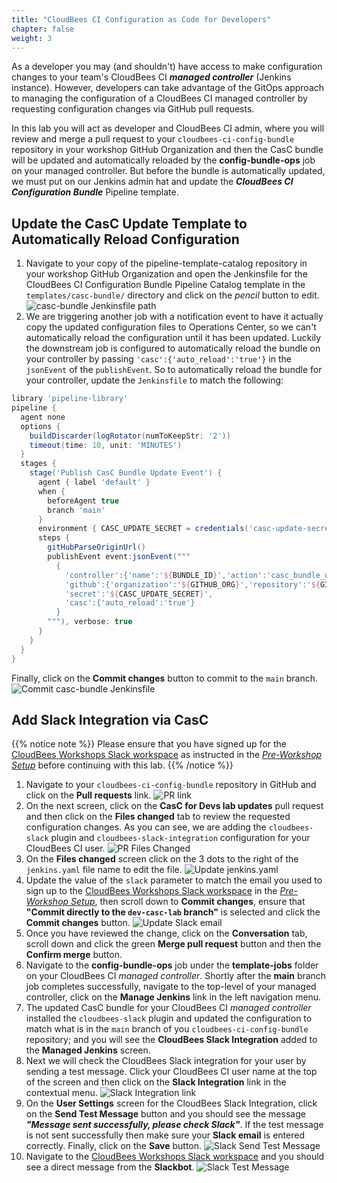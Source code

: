 ```yaml
---
title: "CloudBees CI Configuration as Code for Developers"
chapter: false
weight: 3
---
```


As a developer you may (and shouldn't) have access to make configuration changes to your team's CloudBees CI ***managed controller*** (Jenkins instance). However, developers can take advantage of the GitOps approach to managing the configuration of a CloudBees CI managed controller by requesting configuration changes via GitHub pull requests.

In this lab you will act as developer and CloudBees CI admin, where you will review and merge a pull request to your `cloudbees-ci-config-bundle` repository in your workshop GitHub Organization and then the CasC bundle will be updated and automatically reloaded by the **config-bundle-ops** job on your managed controller. But before the bundle is automatically updated, we must put on our Jenkins admin hat and update the ***CloudBees CI Configuration Bundle*** Pipeline template.

## Update the CasC Update Template to Automatically Reload Configuration

1. Navigate to your copy of the pipeline-template-catalog repository in your workshop GitHub Organization and open the Jenkinsfile for the CloudBees CI Configuration Bundle Pipeline Catalog template in the `templates/casc-bundle/` directory and click on the *pencil* button to edit. ![casc-bundle Jenkinsfile path](casc-bundle-template-path.png?width=50pc)
2. We are triggering another job with a notification event to have it actually copy the updated configuration files to Operations Center, so we can't automatically reload the configuration until it has been updated. Luckily the downstream job is configured to automatically reload the bundle on your controller by passing `'casc':{'auto_reload':'true'}` in the `jsonEvent` of the `publishEvent`. So to automatically reload the bundle for your controller, update the `Jenkinsfile` to match the following: 

```groovy
library 'pipeline-library'
pipeline {
  agent none
  options {
    buildDiscarder(logRotator(numToKeepStr: '2'))
    timeout(time: 10, unit: 'MINUTES')
  }
  stages {
    stage('Publish CasC Bundle Update Event') {
      agent { label 'default' }
      when {
        beforeAgent true
        branch 'main'
      }
      environment { CASC_UPDATE_SECRET = credentials('casc-update-secret') }
      steps {
        gitHubParseOriginUrl()
        publishEvent event:jsonEvent("""
          {
            'controller':{'name':'${BUNDLE_ID}','action':'casc_bundle_update','bundle_id':'${BUNDLE_ID}'},
            'github':{'organization':'${GITHUB_ORG}','repository':'${GITHUB_REPO}'},
            'secret':'${CASC_UPDATE_SECRET}',
            'casc':{'auto_reload':'true'}
          }
        """), verbose: true
      }
    }
  }
}
```

Finally, click on the **Commit changes** button to commit to the `main` branch. ![Commit casc-bundle Jenkinsfile](commit-casc-bundle-template.png?width=50pc)

## Add Slack Integration via CasC

{{% notice note %}}
Please ensure that you have signed up for the [CloudBees Workshops Slack workspace](https://cloudbees-workshops.slack.com/) as instructed in the *[Pre-Workshop Setup](https://cloudbees-ci.labs.cb-sa.io/getting-started/pre-workshop-setup/#slack)* before continuing with this lab.
{{% /notice %}}

1. Navigate to your `cloudbees-ci-config-bundle` repository in GitHub and click on the **Pull requests** link. ![PR link](pr-link.png?width=50pc) 
2. On the next screen, click on the **CasC for Devs lab updates** pull request and then click on the **Files changed** tab to review the requested configuration changes. As you can see, we are adding the `cloudbees-slack` plugin and `cloudbees-slack-integration` configuration for your CloudBees CI user. ![PR Files Changed](dev-casc-changes.png?width=50pc)
3. On the **Files changed** screen click on the 3 dots to the right of the `jenkins.yaml` file name to edit the file. ![Update jenkins.yaml](update-jenkins-yaml.png?width=50pc) 
4. Update the value of the `slack` parameter to match the email you used to sign up to the [CloudBees Workshops Slack workspace](https://app.slack.com/client/T010A455W77) in the *[Pre-Workshop Setup](https://cloudbees-ci.labs.cb-sa.io/getting-started/pre-workshop-setup/#slack)*, then scroll down to **Commit changes**, ensure that **"Commit directly to the `dev-casc-lab` branch"** is selected and click the **Commit changes** button. ![Update Slack email](slack-email.png?width=50pc)
5. Once you have reviewed the change, click on the **Conversation** tab, scroll down and click the green **Merge pull request** button and then the **Confirm merge** button.
6. Navigate to the **config-bundle-ops** job under the **template-jobs** folder on your CloudBees CI *managed controller*. Shortly after the **main** branch job completes successfully, navigate to the top-level of your managed controller, click on the **Manage Jenkins** link in the left navigation menu.
7. The updated CasC bundle for your CloudBees CI *managed controller* installed the `cloudbees-slack` plugin and updated the configuration to match what is in the `main` branch of you `cloudbees-ci-config-bundle` repository; and you will see the **CloudBees Slack Integration** added to the  **Managed Jenkins** screen.
8. Next we will check the CloudBees Slack integration for your user by sending a test message. Click your CloudBees CI user name at the top of the screen and then click on the **Slack Integration** link in the contextual menu. ![Slack Integration link](slack-integration-link.png?width=50pc)
9. On the **User Settings** screen for the CloudBees Slack Integration, click on the **Send Test Message** button and you should see the message ***"Message sent successfully, please check Slack"***. If the test message is not sent successfully then make sure your **Slack email** is entered correctly. Finally, click on the **Save** button. ![Slack Send Test Message](slack-send-test-msg.png?width=50pc)
10. Navigate to the [CloudBees Workshops Slack workspace](https://app.slack.com/client/T010A455W77/) and you should see a direct message from the **Slackbot**. ![Slack Test Message](slack-test-msg.png?width=50pc)
